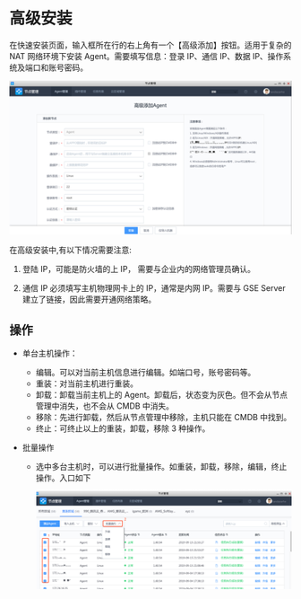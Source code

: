 # 高级安装

在快速安装页面，输入框所在行的右上角有一个【高级添加】按钮。适用于复杂的 NAT 网络环境下安装 Agent。需要填写信息：登录 IP、通信 IP、数据 IP、操作系统及端口和账号密码。

![538058](../assets/agent0/image-20190915231538058.png)



在高级安装中,有以下情况需要注意:

1.  登陆 IP，可能是防火墙的上 IP， 需要与企业内的网络管理员确认。

2.  通信 IP 必须填写主机物理网卡上的 IP，通常是内网 IP。需要与 GSE Server 建立了链接，因此需要开通网络策略。

## 操作

- 单台主机操作：
  - 编辑。可以对当前主机信息进行编辑。如端口号，账号密码等。
  - 重装：对当前主机进行重装。
  - 卸载：卸载当前主机上的 Agent。卸载后，状态变为灰色。但不会从节点管理中消失，也不会从 CMDB 中消失。
  - 移除：先进行卸载，然后从节点管理中移除，主机只能在 CMDB 中找到。
  - 终止：可终止以上的重装，卸载，移除 3 种操作。

- 批量操作

  - 选中多台主机时，可以进行批量操作。如重装，卸载，移除，编辑，终止操作。入口如下

    ![243703](../assets/agent0/image-20190915231243703.png)

